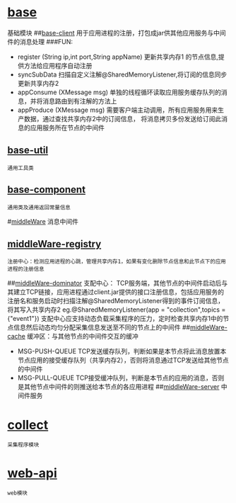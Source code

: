 # [base](#base)
   基础模块
##[base-client](#base-client)
    用于应用进程的注册，打包成jar供其他应用服务与中间件的消息处理
###FUN:
* register (String ip,int port,String appName)
    更新共享内存1 的节点信息,提供方法给应用程序自动注册
* syncSubData
    扫描自定义注解@SharedMemoryListener,将订阅的信息同步更新共享内存2
* appConsume (XMessage msg) 
    单独的线程循环读取应用服务缓存队列的消息，并将消息路由到有注解的方法上
* appProduce (XMessage msg) 
    需要客户端主动调用，所有应用服务用来生产数据，通过查找共享内存2中的订阅信息，
    将消息拷贝多份发送给订阅此消息的应用服务所在节点的中间件

## [base-util](#base-util)
    通用工具类
## [base-component](#base-componet)
    通用类及通用返回常量信息
    
#[middleWare](#middleWare)
    消息中间件
## [middleWare-registry](#middleWare-registry)
    注册中心：检测应用进程的心跳，管理共享内存1，如果有变化删除节点信息和此节点下的应用进程的注册信息
##[middleWare-dominator](#middleWare-dominator)
    支配中心： TCP服务端，其他节点的中间件启动后与其建立TCP链接，应用进程通过client.jar提供的接口注册信息，包括应用服务的注册名和服务启动时扫描注解@SharedMemoryListener得到的事件订阅信息，将其写入共享内存2
    eg.@SharedMemoryListener(app = "collection",topics = {"event1"})
    支配中心应支持动态负载采集程序的压力，定时检查共享内存1中的节点信息然后动态均匀分配采集信息发送至不同的节点上的中间件
##[middleWare-cache](#middleWare-cache)
    缓冲区：与其他节点的中间件交互的缓冲
*  MSG-PUSH-QUEUE 
    TCP发送缓存队列，判断如果是本节点将此消息放置本节点应用的接受缓存队列（共享内存2），否则将消息通过TCP发送给其他节点的中间件  
*  MSG-PULL-QUEUE
    TCP接受缓冲队列，判断是本节点的应用的消息，否则是其他节点中间件的则推送给本节点的各应用进程
##[middleWare-server](#middleWare-server)
    中间件服务
    
# [collect](#collect)
    采集程序模块
# [web-api](#web-api)
    web模块


